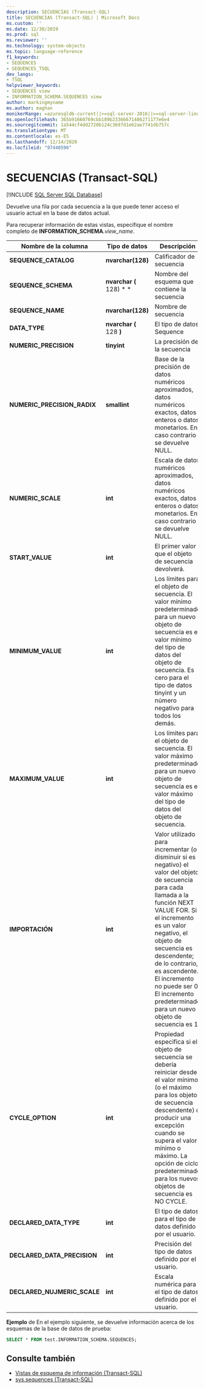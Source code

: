 ```yaml
---
description: SECUENCIAS (Transact-SQL)
title: SECUENCIAS (Transact-SQL) | Microsoft Docs
ms.custom: ''
ms.date: 12/30/2019
ms.prod: sql
ms.reviewer: ''
ms.technology: system-objects
ms.topic: language-reference
f1_keywords:
- SEQUENCES
- SEQUENCES_TSQL
dev_langs:
- TSQL
helpviewer_keywords:
- SEQUENCES view
- INFORMATION_SCHEMA.SEQUENCES view
author: markingmyname
ms.author: maghan
monikerRange: =azuresqldb-current||>=sql-server-2016||>=sql-server-linux-2017||=azuresqldb-mi-current
ms.openlocfilehash: 365b91660769cbb189b23366671486271177e6e4
ms.sourcegitcommit: 1a544cf4dd2720b124c3697d1e62ae7741db757c
ms.translationtype: MT
ms.contentlocale: es-ES
ms.lasthandoff: 12/14/2020
ms.locfileid: "97440596"
---
```

# <a name="sequences-transact-sql"></a>SECUENCIAS (Transact-SQL)

[!INCLUDE [SQL Server SQL Database](../../includes/applies-to-version/sql-asdb.md)]

Devuelve una fila por cada secuencia a la que puede tener acceso el usuario actual en la base de datos actual.

Para recuperar información de estas vistas, especifique el nombre completo de **INFORMATION_SCHEMA**_.view_name_.

|Nombre de la columna|Tipo de datos|Descripción|
|-----------------|---------------|-----------------|
|**SEQUENCE_CATALOG**|**nvarchar(128)**|Calificador de secuencia|
|**SEQUENCE_SCHEMA**|**nvarchar (** 128) * *|Nombre del esquema que contiene la secuencia|
|**SEQUENCE_NAME**|**nvarchar(128)**|Nombre de secuencia|
|**DATA_TYPE**|**nvarchar (** 128 **)**|El tipo de datos Sequence|
|**NUMERIC_PRECISION**|**tinyint**|La precisión de la secuencia|
|**NUMERIC_PRECISION_RADIX**|**smallint**|Base de la precisión de datos numéricos aproximados, datos numéricos exactos, datos enteros o datos monetarios. En caso contrario se devuelve NULL.|
|**NUMERIC_SCALE**|**int**|Escala de datos numéricos aproximados, datos numéricos exactos, datos enteros o datos monetarios. En caso contrario se devuelve NULL.|
|**START_VALUE**|**int**|El primer valor que el objeto de secuencia devolverá.|
|**MINIMUM_VALUE**|**int**|Los límites para el objeto de secuencia. El valor mínimo predeterminado para un nuevo objeto de secuencia es el valor mínimo del tipo de datos del objeto de secuencia. Es cero para el tipo de datos tinyint y un número negativo para todos los demás.|
|**MAXIMUM_VALUE**|**int**|Los límites para el objeto de secuencia. El valor máximo predeterminado para un nuevo objeto de secuencia es el valor máximo del tipo de datos del objeto de secuencia.|
|**IMPORTACIÓN**|**int**|Valor utilizado para incrementar (o disminuir si es negativo) el valor del objeto de secuencia para cada llamada a la función NEXT VALUE FOR. Si el incremento es un valor negativo, el objeto de secuencia es descendente; de lo contrario, es ascendente. El incremento no puede ser 0. El incremento predeterminado para un nuevo objeto de secuencia es 1.
|**CYCLE_OPTION**|**int**|Propiedad especifica si el objeto de secuencia se debería reiniciar desde el valor mínimo (o el máximo para los objetos de secuencia descendente) o producir una excepción cuando se supera el valor mínimo o máximo. La opción de ciclo predeterminado para los nuevos objetos de secuencia es NO CYCLE.
|**DECLARED_DATA_TYPE**|**int**|El tipo de datos para el tipo de datos definido por el usuario.|
|**DECLARED_DATA_PRECISION**|**int**|Precisión del tipo de datos definido por el usuario.|
|**DECLARED_NUJMERIC_SCALE**|**int**|Escala numérica para el tipo de datos definido por el usuario.|

**Ejemplo** de En el ejemplo siguiente, se devuelve información acerca de los esquemas de la base de datos de prueba:

```sql
SELECT * FROM test.INFORMATION_SCHEMA.SEQUENCES;
```

## <a name="see-also"></a>Consulte también

- [Vistas de esquema de información &#40;Transact-SQL&#41;](~/relational-databases/system-information-schema-views/system-information-schema-views-transact-sql.md)
- [sys.sequences &#40;Transact-SQL&#41;](../../relational-databases/system-catalog-views/sys-sequences-transact-sql.md)
